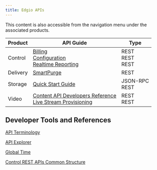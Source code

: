 ```yaml
---
title: Edgio APIs
---
```

This content is also accessible from the navigation menu under the associated products.

|Product|API Guide|Type|
|---|---|---|
|Control	|[Billing](https://support.limelight.com/public/openapi/billing/index.html) <br /> [Configuration](https://support.limelight.com/public/openapi/configuration/index.html) <br /> [Realtime Reporting](https://support.limelight.com/public/openapi/realtimereporting/index.html) | REST <br /> REST <br /> REST |
|Delivery|[SmartPurge](/delivery/delivery/smartpurge/smartpurge_rest_api) |REST|
|Storage|[Quick Start Guide](/delivery/storage/reference_materials)|JSON-RPC <br /> REST|
|Video	|[Content API Developers Reference](/delivery/video/apis/content_api_developers_reference) <br /> [Live Stream Provisioning](/delivery/video/apis/live_stream_provisioning)<br /> |REST <br /> REST|


## Developer Tools and References
[API Terminology](/delivery/control/support_tools/api_terminology)

[API Explorer](https://support.limelight.com/public/explorer/llnw-api-explorer.html)

[Global Time](/delivery/control/support_tools/global_time)

[Control REST APIs Common Structure](/delivery/control/support_tools/api_structure)
